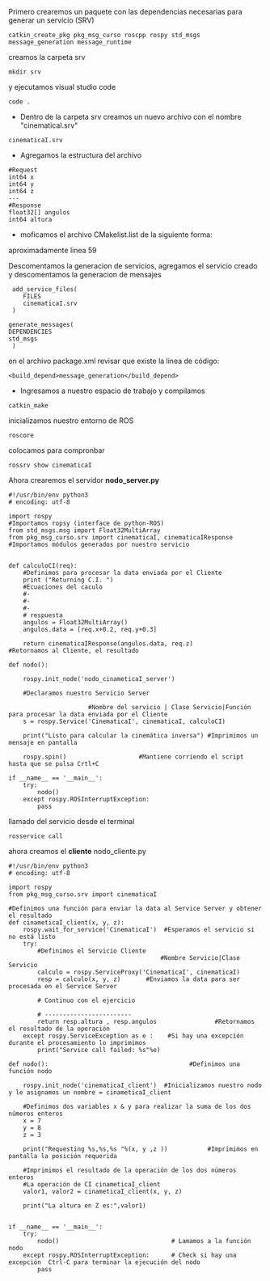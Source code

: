 Primero crearemos un paquete con las dependencias necesarias para generar un servicio (SRV)
```
catkin_create_pkg pkg_msg_curso roscpp rospy std_msgs message_generation message_runtime
```
creamos la carpeta srv

```
mkdir srv
```
y ejecutamos visual studio code
```
code .
```
* Dentro de la carpeta srv creamos un nuevo archivo con el nombre
"cinematicaI.srv"

```
cinematicaI.srv
```
* Agregamos la estructura del archivo

```
#Request
int64 x
int64 y
int64 z
---
#Response
float32[] angulos
int64 altura
```
* moficamos el archivo CMakelist.list de la siguiente forma:

 aproximadamente linea 59

Descomentamos la generacion de servicios, agregamos el servicio creado y descomentamos la generacion de mensajes

```
 add_service_files(
    FILES
    cinematicaI.srv
 )

generate_messages(
DEPENDENCIES
std_msgs
 )
```
 en el archivo package.xml revisar que existe la linea de código:

```
<build_depend>message_generation</build_depend>
```
* Ingresamos a nuestro espacio de trabajo y compilamos 
```
catkin_make
```
inicializamos nuestro entorno de ROS
```
roscore
```
colocamos para compronbar
```
rossrv show cinematicaI
```
Ahora crearemos el servidor **nodo_server.py**
```
#!/usr/bin/env python3                         
# encoding: utf-8

import rospy                                                       #Importamos ropsy (interface de python-ROS)
from std_msgs.msg import Float32MultiArray
from pkg_msg_curso.srv import cinematicaI, cinematicaIResponse     #Importamos módulos generados por nuestro servicio


def calculoCI(req):
    #Definimos para procesar la data enviada por el Cliente
    print ("Returning C.I. ")      
    #Ecuaciones del caculo
    #-
    #-
    #-
    # respuesta
    angulos = Float32MultiArray()
    angulos.data = [req.x+0.2, req.y+0.3]
    
    return cinematicaIResponse(angulos.data, req.z)         #Retornamos al Cliente, el resultado 

def nodo():                                                                                         

    rospy.init_node('nodo_cinameticaI_server') 

    #Declaramos nuestro Servicio Server 
       
                      #Nombre del servicio | Clase Servicio|Función para procesar la data enviada por el Cliente     
    s = rospy.Service('CinematicaI', cinematicaI, calculoCI)   

    print("Listo para calcular la cinemática inversa") #Imprimimos un mensaje en pantalla

    rospy.spin()                    #Mantiene corriendo el script hasta que se pulsa Crtl+C

if __name__ == '__main__':                                  
    try:
        nodo()                                                             
    except rospy.ROSInterruptException:       
        pass                                                                                                                                                     
 ```
llamado del servicio desde el terminal 

```
rosservice call
```

ahora creamos el **cliente** 
nodo_cliente.py
```
#!/usr/bin/env python3                         
# encoding: utf-8

import rospy                                    
from pkg_msg_curso.srv import cinematicaI

#Definimos una función para enviar la data al Service Server y obtener el resultado
def cinameticaI_client(x, y, z):           
    rospy.wait_for_service('CinematicaI')  #Esperamos el servicio si no está listo                                                                
    try:
        #Definimos el Servicio Cliente 
                                          #Nombre Servicio|Clase Servicio
        calculo = rospy.ServiceProxy('CinematicaI', cinematicaI)  
        resp = calculo(x, y, z)       #Enviamos la data para ser procesada en el Service Server

        # Continuo con el ejercicio

        # ------------------------
        return resp.altura , resp.angulos                #Retornamos el resultado de la operación
    except rospy.ServiceException as e :    #Si hay una excepción durante el procesamiento lo imprimimos
        print("Service call failed: %s"%e)

def nodo():                                       #Definimos una función nodo                                   

    rospy.init_node('cinematicaI_client')  #Inicializamos nuestro nodo y le asignamos un nombre = cinameticaI_client

    #Definimos dos variables x & y para realizar la suma de los dos números enteros
    x = 7                                         
    y = 8
    z = 3

    print("Requesting %s,%s,%s "%(x, y ,z ))           #Imprimimos en pantalla la posición requerida

    #Imprimimos el resultado de la operación de los dos números enteros
    #La operación de CI cinameticaI_client
    valor1, valor2 = cinameticaI_client(x, y, z)

    print("La altura en Z es:",valor1)


if __name__ == '__main__':                                  
    try:
        nodo()                               # Lamamos a la función nodo
    except rospy.ROSInterruptException:      # Check si hay una excepción  Ctrl-C para terminar la ejecución del nodo
        pass
```
